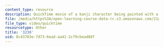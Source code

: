 ```yaml
---
content_type: resource
description: QuickTime movie of a kanji character being painted with a brush.
file: /media/https%3A/open-learning-course-data-rc.s3.amazonaws.com/21g-504-japanese-iv-spring-2009/8c43703e7d736eadaa412cf9cbead88f_3230.mov
file_type: video/quicktime
resourcetype: Other
title: '3230'
uid: 8c43703e-7d73-6ead-aa41-2cf9cbead88f
---
```

